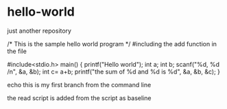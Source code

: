 # hello-world
just another repository

/* This is the sample hello world program */
#including the add function in the file

#include<stdio.h>
main()
{
printf("Hello world");
int a;
int b;
scanf("%d, %d /n", &a, &b);
int c= a+b;
printf("the sum of %d and %d is %d", &a, &b, &c);
}

echo this is my first branch from the command line

the read script is added from the script as baseline
